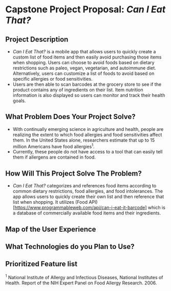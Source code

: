 # Capstone Project Proposal: _Can I Eat That?_   

## Project Description
* _Can I Eat That?_ is a mobile app that allows users to quickly create a custom list of food items and then easily avoid purchasing those items when shopping. Users can choose to avoid foods based on dietary restrictions such as paleo, vegan, vegetarian, and autoimmune diet. Alternatively, users can customize a list of foods to avoid based on specific allergies or food sensitivities.
* Users are then able to scan barcodes at the grocery store to see if the product contains any of ingredients on their list. Item nutrition information is also displayed so users can monitor and track their health goals.    

## What Problem Does Your Project Solve?
* With continually emerging science in agriculture and health, people are realizing the extent to which food allergies and food sensitivities affect them. In the United States alone, researchers estimate that up to 15 million Americans have food allergies<sup>1</sup>.
* Currently, these people do not have access to a tool that can easily tell them if allergens are contained in food.

## How Will This Project Solve The Problem?
* _Can I Eat That?_ categorizes and references food items according to common dietary restrictions, food allergies, and food intolerances. The app allows users to quickly create their own list and then reference that list when shopping. It utilizes (Food API)[https://www.programmableweb.com/api/can-i-eat-it-barcode] which is a database of commercially available food items and their ingredients.     

## Map of the User Experience

## What Technologies do you Plan to Use?

## Prioritized Feature list


<sup>1</sup> National Institute of Allergy and Infectious Diseases, National Institutes of Health. Report of the NIH Expert Panel on Food Allergy Research. 2006.
